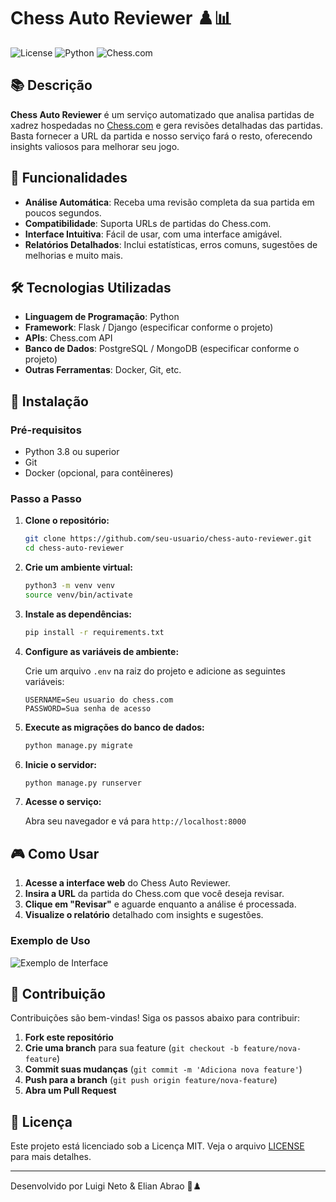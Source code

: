 # Chess Auto Reviewer ♟️📊

![License](https://img.shields.io/badge/license-MIT-blue.svg)
![Python](https://img.shields.io/badge/Python-3.8%2B-blue)
![Chess.com](https://img.shields.io/badge/Chess.com-API-blue)

## 📚 Descrição

**Chess Auto Reviewer** é um serviço automatizado que analisa partidas de xadrez hospedadas no [Chess.com](https://www.chess.com/) e gera revisões detalhadas das partidas. Basta fornecer a URL da partida e nosso serviço fará o resto, oferecendo insights valiosos para melhorar seu jogo.

## 🚀 Funcionalidades

- **Análise Automática**: Receba uma revisão completa da sua partida em poucos segundos.
- **Compatibilidade**: Suporta URLs de partidas do Chess.com.
- **Interface Intuitiva**: Fácil de usar, com uma interface amigável.
- **Relatórios Detalhados**: Inclui estatísticas, erros comuns, sugestões de melhorias e muito mais.

## 🛠 Tecnologias Utilizadas

- **Linguagem de Programação**: Python
- **Framework**: Flask / Django (especificar conforme o projeto)
- **APIs**: Chess.com API
- **Banco de Dados**: PostgreSQL / MongoDB (especificar conforme o projeto)
- **Outras Ferramentas**: Docker, Git, etc.

## 🧱 Instalação

### Pré-requisitos

- Python 3.8 ou superior
- Git
- Docker (opcional, para contêineres)

### Passo a Passo

1. **Clone o repositório:**

   ```bash
   git clone https://github.com/seu-usuario/chess-auto-reviewer.git
   cd chess-auto-reviewer
   ```

2. **Crie um ambiente virtual:**

   ```bash
   python3 -m venv venv
   source venv/bin/activate
   ```

3. **Instale as dependências:**

   ```bash
   pip install -r requirements.txt
   ```

4. **Configure as variáveis de ambiente:**

   Crie um arquivo `.env` na raiz do projeto e adicione as seguintes variáveis:

   ```env
   USERNAME=Seu usuario do chess.com
   PASSWORD=Sua senha de acesso
   ```

5. **Execute as migrações do banco de dados:**

   ```bash
   python manage.py migrate
   ```

6. **Inicie o servidor:**

   ```bash
   python manage.py runserver
   ```

7. **Acesse o serviço:**

   Abra seu navegador e vá para `http://localhost:8000`

## 🎮 Como Usar

1. **Acesse a interface web** do Chess Auto Reviewer.
2. **Insira a URL** da partida do Chess.com que você deseja revisar.
3. **Clique em "Revisar"** e aguarde enquanto a análise é processada.
4. **Visualize o relatório** detalhado com insights e sugestões.

### Exemplo de Uso

![Exemplo de Interface](https://link-para-screenshot.png)

## 🤝 Contribuição

Contribuições são bem-vindas! Siga os passos abaixo para contribuir:

1. **Fork este repositório**
2. **Crie uma branch** para sua feature (`git checkout -b feature/nova-feature`)
3. **Commit suas mudanças** (`git commit -m 'Adiciona nova feature'`)
4. **Push para a branch** (`git push origin feature/nova-feature`)
5. **Abra um Pull Request**

## 📝 Licença

Este projeto está licenciado sob a Licença MIT. Veja o arquivo [LICENSE](LICENSE) para mais detalhes.

---

Desenvolvido por Luigi Neto & Elian Abrao 🚀♟️
